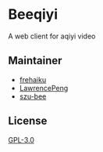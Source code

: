 # Beeqiyi

A web client for aqiyi video

## Maintainer

- [frehaiku](https://github.com/frehaiku)
- [LawrencePeng](https://github.com/LawrencePeng)
- [szu-bee](https://github.com/szu-bee)

## License

[GPL-3.0](https://en.wikipedia.org/wiki/GNU_General_Public_License)